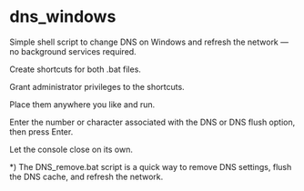 # dns_windows
Simple shell script to change DNS on Windows and refresh the network — no background services required.

Create shortcuts for both .bat files.

Grant administrator privileges to the shortcuts.

Place them anywhere you like and run.

Enter the number or character associated with the DNS or DNS flush option, then press Enter.

Let the console close on its own.

*) The DNS_remove.bat script is a quick way to remove DNS settings, flush the DNS cache, and refresh the network.
